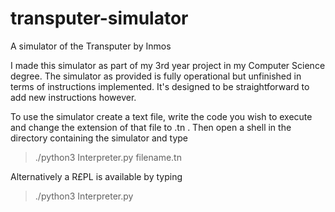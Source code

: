# transputer-simulator
A simulator of the Transputer by Inmos


I made this simulator as part of my 3rd year project in my Computer Science degree. The simulator as provided is fully operational but unfinished in terms of instructions implemented. It's designed to be straightforward to add new instructions however.

To use the simulator create a text file, write the code you wish to execute and change the extension of that file to .tn . Then open a shell in the directory containing the simulator and type 

>./python3 Interpreter.py filename.tn

Alternatively a R£PL is available by typing

>./python3 Interpreter.py
